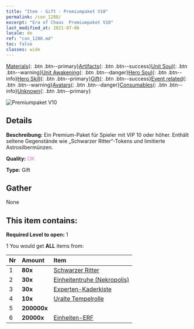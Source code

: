 ```yaml
---
title: "Item - Gift - Premiumpaket V10"
permalink: /con_1288/
excerpt: "Era of Chaos  Premiumpaket V10"
last_modified_at: 2021-07-06
locale: de
ref: "con_1288.md"
toc: false
classes: wide
---
```

 [Materials](/ItemsDE/){: .btn .btn--primary}[Artifacts](/ItemsDE/Artifacts/){: .btn .btn--success}[Unit Soul](/ItemsDE/UnitSoul/){: .btn .btn--warning}[Unit Awakening](/ItemsDE/UnitAwakening/){: .btn .btn--danger}[Hero Soul](/ItemsDE/HeroSoul/){: .btn .btn--info}[Hero Skill](/ItemsDE/HeroSkill/){: .btn .btn--primary}[Gift](/ItemsDE/Gift/){: .btn .btn--success}[Event related](/ItemsDE/Events/){: .btn .btn--warning}[Avatars](/ItemsDE/Avatars/){: .btn .btn--danger}[Consumables](/ItemsDE/Consumables/){: .btn .btn--info}[Unknown](/ItemsDE/Unknown/){: .btn .btn--primary}

 ![Premiumpaket V10](/images/t/i_905010.png)

## Details
 **Beschreibung:** Ein Premium-Paket für Spieler mit VIP 10 oder höher. Enthält seltene Gegenstände wie „Schwarzer Ritter“-Tokens und limitierte Astrosilbermünzen.

 **Quality:** <span style="color: #DA70D6">OK</span>

 **Type:** Gift

## Gather

  None

## This item contains:

 **Required Level to open:** 1

 1 You would get **ALL** items  from:

  | Nr | Amount |     Item    |
  |:---|:-------|:------------|
  | 1 |  **80x** | [Schwarzer Ritter](/ItemsDE/unt_213/) |  | 
  | 2 |  **30x** | [Einheitentruhe (Nekropolis)](/ItemsDE/con_1271/) |  | 
  | 3 |  **30x** | [Experten-Kaderkiste](/ItemsDE/con_760/) |  | 
  | 4 |  **10x** | [Uralte Tempelrolle](/ItemsDE/con_697/) |  | 
  | 5 |  **200000x** | <i class="fas fa-coins"/> |  | 
  | 6 |  **20000x** | [Einheiten-ERF](/ItemsDE/con_902/) |  | 
